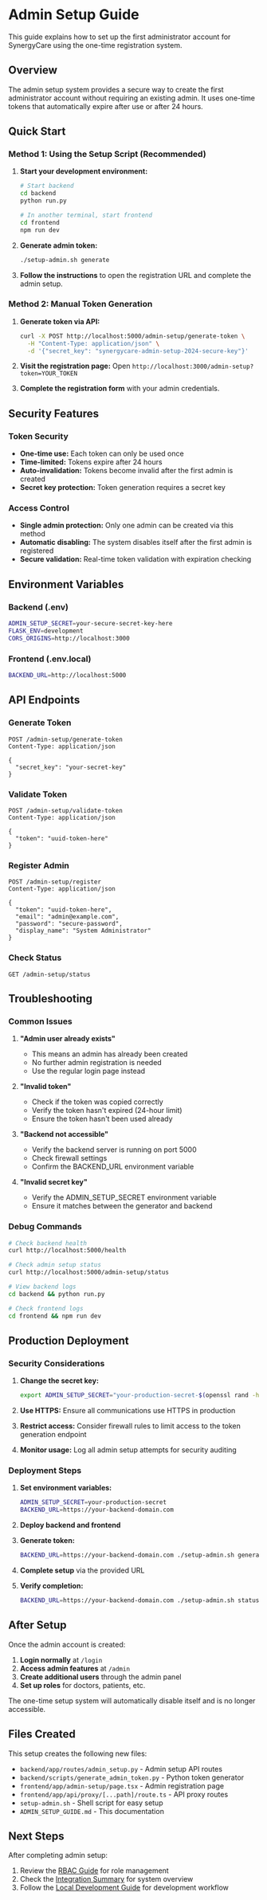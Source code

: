 # Admin Setup Guide

This guide explains how to set up the first administrator account for SynergyCare using the one-time registration system.

## Overview

The admin setup system provides a secure way to create the first administrator account without requiring an existing admin. It uses one-time tokens that automatically expire after use or after 24 hours.

## Quick Start

### Method 1: Using the Setup Script (Recommended)

1. **Start your development environment:**
   ```bash
   # Start backend
   cd backend
   python run.py
   
   # In another terminal, start frontend
   cd frontend
   npm run dev
   ```

2. **Generate admin token:**
   ```bash
   ./setup-admin.sh generate
   ```

3. **Follow the instructions** to open the registration URL and complete the admin setup.

### Method 2: Manual Token Generation

1. **Generate token via API:**
   ```bash
   curl -X POST http://localhost:5000/admin-setup/generate-token \
     -H "Content-Type: application/json" \
     -d '{"secret_key": "synergycare-admin-setup-2024-secure-key"}'
   ```

2. **Visit the registration page:**
   Open `http://localhost:3000/admin-setup?token=YOUR_TOKEN`

3. **Complete the registration form** with your admin credentials.

## Security Features

### Token Security
- **One-time use:** Each token can only be used once
- **Time-limited:** Tokens expire after 24 hours
- **Auto-invalidation:** Tokens become invalid after the first admin is created
- **Secret key protection:** Token generation requires a secret key

### Access Control
- **Single admin protection:** Only one admin can be created via this method
- **Automatic disabling:** The system disables itself after the first admin is registered
- **Secure validation:** Real-time token validation with expiration checking

## Environment Variables

### Backend (.env)
```bash
ADMIN_SETUP_SECRET=your-secure-secret-key-here
FLASK_ENV=development
CORS_ORIGINS=http://localhost:3000
```

### Frontend (.env.local)
```bash
BACKEND_URL=http://localhost:5000
```

## API Endpoints

### Generate Token
```http
POST /admin-setup/generate-token
Content-Type: application/json

{
  "secret_key": "your-secret-key"
}
```

### Validate Token
```http
POST /admin-setup/validate-token
Content-Type: application/json

{
  "token": "uuid-token-here"
}
```

### Register Admin
```http
POST /admin-setup/register
Content-Type: application/json

{
  "token": "uuid-token-here",
  "email": "admin@example.com",
  "password": "secure-password",
  "display_name": "System Administrator"
}
```

### Check Status
```http
GET /admin-setup/status
```

## Troubleshooting

### Common Issues

1. **"Admin user already exists"**
   - This means an admin has already been created
   - No further admin registration is needed
   - Use the regular login page instead

2. **"Invalid token"**
   - Check if the token was copied correctly
   - Verify the token hasn't expired (24-hour limit)
   - Ensure the token hasn't been used already

3. **"Backend not accessible"**
   - Verify the backend server is running on port 5000
   - Check firewall settings
   - Confirm the BACKEND_URL environment variable

4. **"Invalid secret key"**
   - Verify the ADMIN_SETUP_SECRET environment variable
   - Ensure it matches between the generator and backend

### Debug Commands

```bash
# Check backend health
curl http://localhost:5000/health

# Check admin setup status
curl http://localhost:5000/admin-setup/status

# View backend logs
cd backend && python run.py

# Check frontend logs
cd frontend && npm run dev
```

## Production Deployment

### Security Considerations

1. **Change the secret key:**
   ```bash
   export ADMIN_SETUP_SECRET="your-production-secret-$(openssl rand -hex 32)"
   ```

2. **Use HTTPS:**
   Ensure all communications use HTTPS in production

3. **Restrict access:**
   Consider firewall rules to limit access to the token generation endpoint

4. **Monitor usage:**
   Log all admin setup attempts for security auditing

### Deployment Steps

1. **Set environment variables:**
   ```bash
   ADMIN_SETUP_SECRET=your-production-secret
   BACKEND_URL=https://your-backend-domain.com
   ```

2. **Deploy backend and frontend**

3. **Generate token:**
   ```bash
   BACKEND_URL=https://your-backend-domain.com ./setup-admin.sh generate
   ```

4. **Complete setup** via the provided URL

5. **Verify completion:**
   ```bash
   BACKEND_URL=https://your-backend-domain.com ./setup-admin.sh status
   ```

## After Setup

Once the admin account is created:

1. **Login normally** at `/login`
2. **Access admin features** at `/admin`
3. **Create additional users** through the admin panel
4. **Set up roles** for doctors, patients, etc.

The one-time setup system will automatically disable itself and is no longer accessible.

## Files Created

This setup creates the following new files:

- `backend/app/routes/admin_setup.py` - Admin setup API routes
- `backend/scripts/generate_admin_token.py` - Python token generator
- `frontend/app/admin-setup/page.tsx` - Admin registration page
- `frontend/app/api/proxy/[...path]/route.ts` - API proxy routes
- `setup-admin.sh` - Shell script for easy setup
- `ADMIN_SETUP_GUIDE.md` - This documentation

## Next Steps

After completing admin setup:

1. Review the [RBAC Guide](RBAC_GUIDE.md) for role management
2. Check the [Integration Summary](INTEGRATION_SUMMARY.md) for system overview
3. Follow the [Local Development Guide](LOCAL_DEV.md) for development workflow
